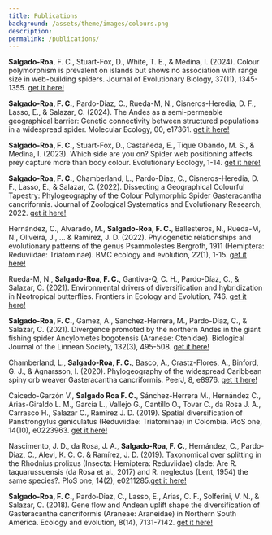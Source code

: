 ```yaml
---
title: Publications
background: /assets/theme/images/colours.png
description: 
permalink: /publications/
---
```

**Salgado-Roa**, F. C., Stuart-Fox, D., White, T. E., & Medina, I. (2024). Colour polymorphism is prevalent on islands but shows no association with range size in web-building spiders. Journal of Evolutionary Biology, 37(11), 1345-1355. [get it here!](https://academic.oup.com/jeb/article/37/11/1345/7760018) 

**Salgado-Roa, F. C.**, Pardo-Diaz, C., Rueda-M, N., Cisneros-Heredia, D. F., Lasso, E., & Salazar, C. (2024). The Andes as a semi-permeable geographical barrier: Genetic connectivity between structured populations in a widespread spider. Molecular Ecology, 00, e17361. [get it here!](https://onlinelibrary.wiley.com/doi/pdfdirect/10.1111/mec.17361) 

**Salgado-Roa, F. C.**, Stuart-Fox, D., Castañeda, E., Tique Obando, M. S., & Medina, I. (2023). Which side are you on? Spider web positioning affects prey capture more than body colour. Evolutionary Ecology, 1-14. [get it here!](https://link.springer.com/article/10.1007/s10682-023-10244-6)

**Salgado-Roa, F. C.**, Chamberland, L., Pardo-Diaz, C., Cisneros-Heredia, D. F., Lasso, E., & Salazar, C. (2022). Dissecting a Geographical Colourful Tapestry: Phylogeography of the Colour Polymorphic Spider Gasteracantha cancriformis. Journal of Zoological Systematics and Evolutionary Research, 2022. [get it here!](https://www.hindawi.com/journals/jzs/2022/8112945/)

Hernández, C., Alvarado, M., **Salgado-Roa, F. C.**, Ballesteros, N., Rueda-M, N., Oliveira, J., ... & Ramírez, J. D. (2022). Phylogenetic relationships and evolutionary patterns of the genus Psammolestes Bergroth, 1911 (Hemiptera: Reduviidae: Triatominae). BMC ecology and evolution, 22(1), 1-15. [get it here!](https://link.springer.com/content/pdf/10.1186/s12862-022-01987-x.pdf)

Rueda-M, N., **Salgado-Roa, F. C.**, Gantiva-Q, C. H., Pardo-Díaz, C., & Salazar, C. (2021). Environmental drivers of diversification and hybridization in Neotropical butterflies. Frontiers in Ecology and Evolution, 746. [get it here!](https://www.frontiersin.org/articles/10.3389/fevo.2021.750703/full)

**Salgado-Roa, F. C.**, Gamez, A., Sanchez-Herrera, M., Pardo-Díaz, C., & Salazar, C. (2021). Divergence promoted by the northern Andes in the giant fishing spider Ancylometes bogotensis (Araneae: Ctenidae). Biological Journal of the Linnean Society, 132(3), 495-508. [get it here!](https://academic.oup.com/biolinnean/article/132/3/495/6105041?login=true)

Chamberland, L., **Salgado-Roa, F. C.**, Basco, A., Crastz-Flores, A., Binford, G. J., & Agnarsson, I. (2020). Phylogeography of the widespread Caribbean spiny orb weaver Gasteracantha cancriformis. PeerJ, 8, e8976. [get it here!](https://peerj.com/articles/8976/)

Caicedo-Garzón V., **Salgado Roa F. C.**, Sánchez-Herrera M., Hernández C., Arias-Giraldo L. M., García L., Vallejo G., Cantillo O., Tovar C., da Rosa J. A., Carrasco H., Salazar C., Ramírez J. D. (2019). Spatial diversification of Panstrongylus geniculatus (Reduviidae: Triatominae) in Colombia. PloS one, 14(10), e0223963. [get it here!](https://journals.plos.org/plosone/article?id=10.1371/journal.pone.0223963)

Nascimento, J. D., da Rosa, J. A., **Salgado-Roa, F. C.**, Hernández, C., Pardo-Diaz, C., Alevi, K. C. C. & Ramírez, J. D. (2019). Taxonomical over splitting in the Rhodnius prolixus (Insecta: Hemiptera: Reduviidae) clade: Are R. taquarussuensis (da Rosa et al., 2017) and R. neglectus (Lent, 1954) the same species?. PloS one, 14(2), e0211285.[get it here!](https://journals.plos.org/plosone/article?id=10.1371/journal.pone.0211285) 

**Salgado‐Roa, F. C.**, Pardo‐Diaz, C., Lasso, E., Arias, C. F., Solferini, V. N., & Salazar, C. (2018). Gene flow and Andean uplift shape the diversification of Gasteracantha cancriformis (Araneae: Araneidae) in Northern South America. Ecology and evolution, 8(14), 7131-7142. [get it here!](https://onlinelibrary.wiley.com/doi/pdf/10.1002/ece3.4237)

